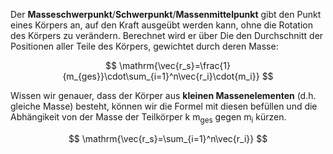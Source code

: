 Der **Masseschwerpunkt**/**Schwerpunkt**/**Massenmittelpunkt** gibt den Punkt eines Körpers an, auf den Kraft ausgeübt werden kann, ohne die Rotation des Körpers zu verändern. Berechnet wird er über Die den Durchschnitt der Positionen aller Teile des Körpers, gewichtet durch deren Masse:

$$
\mathrm{\vec{r_s}=\frac{1}{m_{ges}}\cdot\sum_{i=1}^n\vec{r_i}\cdot{m_i}}
$$

Wissen wir genauer, dass der Körper aus **kleinen Massenelementen** (d.h. gleiche Masse) besteht, können wir die Formel mit diesen befüllen und die Abhängikeit von der Masse der Teilkörper k $\mathrm{m_{ges}}$ gegen $\mathrm{m_i}$ kürzen.

$$
\mathrm{\vec{r_s}=\sum_{i=1}^n\vec{r_i}}
$$